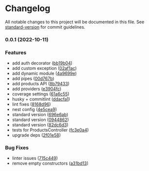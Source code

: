 # Changelog

All notable changes to this project will be documented in this file. See [standard-version](https://github.com/conventional-changelog/standard-version) for commit guidelines.

### 0.0.1 (2022-10-11)


### Features

* add auth decorator ([bb19b04](https://github.com/johnb0/nestjs-rest-api/commit/bb19b040f04d0b76d8ea12c8e0fd5f593c681073))
* add custom exception ([02af1ac](https://github.com/johnb0/nestjs-rest-api/commit/02af1ac28c9c23bbce3c8e7770268e0e446e1dbe))
* add dynamic module ([4a9699e](https://github.com/johnb0/nestjs-rest-api/commit/4a9699e98ac801ae30fcab3639ff719880ce92e0))
* add pipes ([00d767b](https://github.com/johnb0/nestjs-rest-api/commit/00d767b0d231f2b4190299a34c5aebf40c5b7be4))
* add products API ([8b79433](https://github.com/johnb0/nestjs-rest-api/commit/8b794338d741df4a8f6503d6ba3d958ee6bf281c))
* add providers ([e3904fc](https://github.com/johnb0/nestjs-rest-api/commit/e3904fcfcce0bcab3274bff537b79dd7458bd7a5))
* coverage settings ([61a6c55](https://github.com/johnb0/nestjs-rest-api/commit/61a6c550935ac31bac13a25506cc184f7b2940a4))
* husky + commitlint ([ddacfa1](https://github.com/johnb0/nestjs-rest-api/commit/ddacfa1b18f46969e7b368f22d27a97230229a8f))
* lint fixes ([8168d96](https://github.com/johnb0/nestjs-rest-api/commit/8168d96b0e83ddf088d8a00d899545c7a26c5925))
* nest config ([4e5cea9](https://github.com/johnb0/nestjs-rest-api/commit/4e5cea99f997a2a2d7b82c8055c52ba276bf92f3))
* standard version ([696e6ab](https://github.com/johnb0/nestjs-rest-api/commit/696e6ab995700c0af7b93e393a49f5cddcba00de))
* standard version ([0944862](https://github.com/johnb0/nestjs-rest-api/commit/094486203b658486800c3c6ab5002d18eea8a6c7))
* standard version ([82dc6d3](https://github.com/johnb0/nestjs-rest-api/commit/82dc6d39cea04b6384a95ea6a4737c50e22ac87c))
* tests for ProductsController ([fc3e0a4](https://github.com/johnb0/nestjs-rest-api/commit/fc3e0a4e2a972f100ac4a3ce7537e9d1cdba09a0))
* upgrade deps ([2f01e58](https://github.com/johnb0/nestjs-rest-api/commit/2f01e588bd28577970af8ba8f8ad23f1a03dea41))


### Bug Fixes

* linter issues ([715c449](https://github.com/johnb0/nestjs-rest-api/commit/715c449cbb8cba9fb3bd922b182c566729e53818))
* remove empty constructors ([a31bd13](https://github.com/johnb0/nestjs-rest-api/commit/a31bd13bec3eb7e66d958e60a8b071a49bd70786))
